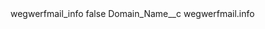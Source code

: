 <?xml version="1.0" encoding="UTF-8"?>
<CustomMetadata xmlns="http://soap.sforce.com/2006/04/metadata" xmlns:xsi="http://www.w3.org/2001/XMLSchema-instance" xmlns:xsd="http://www.w3.org/2001/XMLSchema">
    <label>wegwerfmail_info</label>
    <protected>false</protected>
    <values>
        <field>Domain_Name__c</field>
        <value xsi:type="xsd:string">wegwerfmail.info</value>
    </values>
</CustomMetadata>
